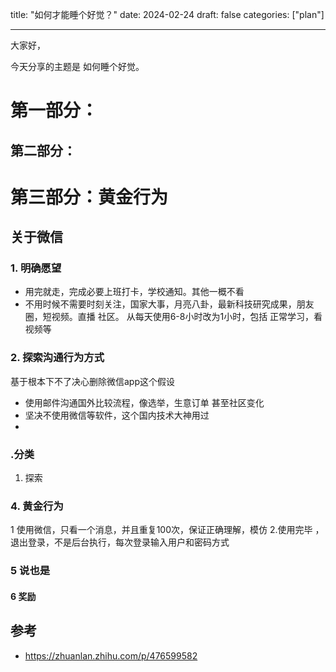 title: "如何才能睡个好觉？"
date: 2024-02-24
draft: false
categories: ["plan"]

----------------



大家好，

今天分享的主题是 如何睡个好觉。





# 第一部分：
## 第二部分：

# 第三部分：黄金行为


## 关于微信
### 1. 明确愿望
- 用完就走，完成必要上班打卡，学校通知。其他一概不看
- 不用时候不需要时刻关注，国家大事，月亮八卦，最新科技研究成果，朋友圈，短视频。直播
    社区。
    从每天使用6-8小时改为1小时，包括 正常学习，看视频等
### 2. 探索沟通行为方式

基于根本下不了决心删除微信app这个假设
- 使用邮件沟通国外比较流程，像选举，生意订单 甚至社区变化
- 坚决不使用微信等软件，这个国内技术大神用过
- 

### .分类

1. 探索
### 4. 黄金行为


1 使用微信，只看一个消息，并且重复100次，保证正确理解，模仿 
2.使用完毕 ，退出登录，不是后台执行，每次登录输入用户和密码方式


### 5 说也是
#### 6 奖励



## 参考
- https://zhuanlan.zhihu.com/p/476599582